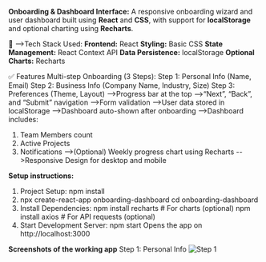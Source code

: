 **Onboarding & Dashboard Interface:**
A responsive onboarding wizard and user dashboard built using **React** and **CSS**, with support for **localStorage** and optional charting using **Recharts**.

🚀 -->Tech Stack Used:
**Frontend:** React
**Styling:** Basic CSS
**State Management:** React Context API
**Data Persistence:** localStorage
**Optional Charts:** Recharts

✅ Features
Multi-step Onboarding (3 Steps):
Step 1: Personal Info (Name, Email)
Step 2: Business Info (Company Name, Industry, Size)
Step 3: Preferences (Theme, Layout)
-->Progress bar at the top
-->“Next”, “Back”, and “Submit” navigation
-->Form validation
-->User data stored in localStorage
-->Dashboard auto-shown after onboarding
-->Dashboard includes:
   1) Team Members count
   2) Active Projects
   3) Notifications
-->(Optional) Weekly progress chart using Recharts
-->Responsive Design for desktop and mobile

**Setup instructions:**
1) Project Setup:
       npm install  
2) npx create-react-app onboarding-dashboard
   cd onboarding-dashboard
3) Install Dependencies:
       npm install recharts  # For charts (optional)
       npm install axios   # For API requests (optional)
4)  Start Development Server:
      npm start
      Opens the app on http://localhost:3000



**Screenshots of the working app**
Step 1: Personal Info 
![Step 1](C:\Project\my-app\public\screenshots\step1.jpeg)



  



     

